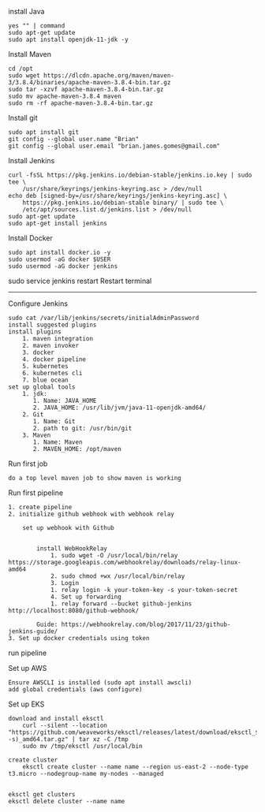 install Java

    yes "" | command
    sudo apt-get update
    sudo apt install openjdk-11-jdk -y
    
Install Maven

    cd /opt
    sudo wget https://dlcdn.apache.org/maven/maven-3/3.8.4/binaries/apache-maven-3.8.4-bin.tar.gz
    sudo tar -xzvf apache-maven-3.8.4-bin.tar.gz
    sudo mv apache-maven-3.8.4 maven
    sudo rm -rf apache-maven-3.8.4-bin.tar.gz

Install git

    sudo apt install git
    git config --global user.name "Brian"
    git config --global user.email "brian.james.gomes@gmail.com"



Install Jenkins

    curl -fsSL https://pkg.jenkins.io/debian-stable/jenkins.io.key | sudo tee \
        /usr/share/keyrings/jenkins-keyring.asc > /dev/null
    echo deb [signed-by=/usr/share/keyrings/jenkins-keyring.asc] \
        https://pkg.jenkins.io/debian-stable binary/ | sudo tee \
        /etc/apt/sources.list.d/jenkins.list > /dev/null
    sudo apt-get update
    sudo apt-get install jenkins

Install Docker

    sudo apt install docker.io -y
    sudo usermod -aG docker $USER
    sudo usermod -aG docker jenkins

sudo service jenkins restart
Restart terminal
___


Configure Jenkins

    sudo cat /var/lib/jenkins/secrets/initialAdminPassword
    install suggested plugins
    install plugins
        1. maven integration
        2. maven invoker
        3. docker
        4. docker pipeline
        5. kubernetes
        6. kubernetes cli
        7. blue ocean
    set up global tools
        1. jdk: 
           1. Name: JAVA_HOME
           2. JAVA_HOME: /usr/lib/jvm/java-11-openjdk-amd64/
        2. Git
           1. Name: Git
           2. path to git: /usr/bin/git
        3. Maven
           1. Name: Maven
           2. MAVEN_HOME: /opt/maven

Run first job

    do a top level maven job to show maven is working

Run first pipeline

    1. create pipeline
    2. initialize github webhook with webhook relay

        set up webhook with Github


            install WebHookRelay
                1. sudo wget -O /usr/local/bin/relay https://storage.googleapis.com/webhookrelay/downloads/relay-linux-amd64
                2. sudo chmod +wx /usr/local/bin/relay
                3. Login
                1. relay login -k your-token-key -s your-token-secret
                4. Set up forwarding
                1. relay forward --bucket github-jenkins http://localhost:8080/github-webhook/

            Guide: https://webhookrelay.com/blog/2017/11/23/github-jenkins-guide/
    3. Set up docker credentials using token

run pipeline

Set up AWS

    Ensure AWSCLI is installed (sudo apt install awscli)
    add global credentials (aws configure)

Set up EKS

    download and install eksctl
        curl --silent --location "https://github.com/weaveworks/eksctl/releases/latest/download/eksctl_$(uname -s)_amd64.tar.gz" | tar xz -C /tmp
        sudo mv /tmp/eksctl /usr/local/bin
    
    create cluster
        eksctl create cluster --name name --region us-east-2 --node-type t3.micro --nodegroup-name my-nodes --managed


    eksctl get clusters
    eksctl delete cluster --name name


